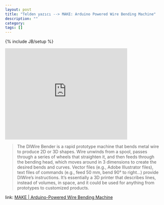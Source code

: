 ```yaml
---
layout: post
title: "Telden yazıcı --> MAKE: Arduino Powered Wire Bending Machine"
description: ""
category: 
tags: []
---
```

{% include JB/setup %}

<div><iframe src="http://player.vimeo.com/video/41425580" width="400" height="300" frameborder="0" webkitAllowFullScreen mozallowfullscreen allowFullScreen></iframe></div>

> The DIWire Bender is a rapid prototype machine that bends metal wire to produce 2D or 3D shapes. Wire unwinds from a spool, passes through a series of wheels that straighten it, and then feeds through the bending head, which moves around in 3 dimensions to create the desired bends and curves. Vector files (e.g., Adobe Illustrator files), text files of commands (e.g., feed 50 mm, bend 90° to right…) provide DIWire’s instructions. It’s essentially a 3D printer that describes lines, instead of volumes, in space, and it could be used for anything from prototypes to customized products.

link: [MAKE | Arduino-Powered Wire Bending Machine](http://blog.makezine.com/2012/05/03/arduino-powered-wire-bending-machine/)

